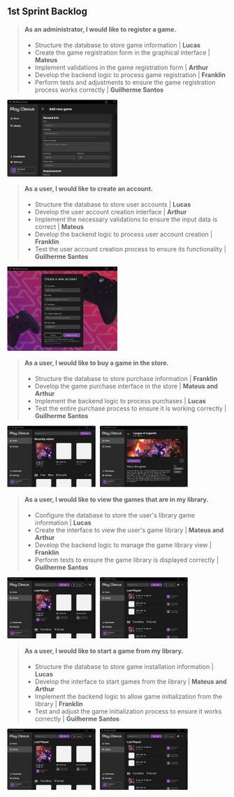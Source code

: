 ## 1st Sprint Backlog

> #### **As an administrator, I would like to register a game.**
>
> * Structure the database to store game information | **Lucas**
> * Create the game registration form in the graphical interface | **Mateus**
> * Implement validations in the game registration form | **Arthur**
> * Develop the backend logic to process game registration | **Franklin**
> * Perform tests and adjustments to ensure the game registration process works correctly | **Guilherme Santos**

<div style="display: flex;">
    <img src="../../res/prototype/add-new-game-page.png" alt="Login Figma" style="width: 50%;margin-right: 10px;">
</div>

> #### **As a user, I would like to create an account.**
>
> * Structure the database to store user accounts | **Lucas**
> * Develop the user account creation interface | **Arthur**
> * Implement the necessary validations to ensure the input data is correct | **Mateus**
> * Develop the backend logic to process user account creation | **Franklin**
> * Test the user account creation process to ensure its functionality | **Guilherme Santos**

<div style="display: flex;">
    <img src="../../res/prototype/signup.png" alt="Login Figma" style="width: 50%;margin-right: 10px;">
</div>

> #### **As a user, I would like to buy a game in the store.**
>
> * Structure the database to store purchase information | **Franklin**
> * Develop the game purchase interface in the store | **Mateus and Arthur**
> * Implement the backend logic to process purchases | **Lucas**
> * Test the entire purchase process to ensure it is working correctly | **Guilherme Santos**

<div style="display: flex;">
    <img src="../../res/prototype/home-page1.png" alt="Login Figma" style="width: 40%;margin-right: 10px;">
    <img src="../../res/prototype/game-page1.png" alt="Login Figma" style="width: 40%;margin-right: 10px;">
</div>

> #### **As a user, I would like to view the games that are in my library.**
>
> * Configure the database to store the user's library game information | **Lucas**
> * Create the interface to view the user's game library | **Mateus and Arthur**
> * Develop the backend logic to manage the game library view | **Franklin**
> * Perform tests to ensure the game library is displayed correctly | **Guilherme Santos**

<div style="display: flex;">
    <img src="../../res/prototype/library-page.png" alt="Login Figma" style="width: 40%;margin-right: 10px;">
    <img src="../../res/prototype/library-page-variant.png" alt="Login Figma" style="width: 40%;margin-right: 10px;">
</div>

> #### **As a user, I would like to start a game from my library.**
>
> * Structure the database to store game installation information | **Lucas**
> * Develop the interface to start games from the library | **Mateus and Arthur**
> * Implement the backend logic to allow game initialization from the library | **Franklin**
> * Test and adjust the game initialization process to ensure it works correctly | **Guilherme Santos**

<div style="display: flex;">
    <img src="../../res/prototype/library-page.png" alt="Login Figma" style="width: 40%;margin-right: 10px;">
    <img src="../../res/prototype/library-page-variant.png" alt="Login Figma" style="width: 40%;margin-right: 10px;">
</div>
